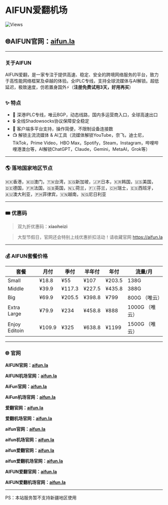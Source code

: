 # AIFUN爱翻机场

![Views](https://komarev.com/ghpvc/?username=aifun-la&repo=AIFUN&label=Views&color=brightgreen&style=flat)

## 🌐AIFUN官网：[aifun.la](https://dash.afun.la/register?code=VnkSSkmH)

---

### 关于AIFUN

AIFUN爱翻，是一家专注于提供高速、稳定、安全的跨境网络服务的平台，致力于高性能网络框架及卓越的体验。全IPLC专线，支持全球流媒体与AI解锁。超低延迟，极致速度，仿若置身国外⚡️（**注册免费试用3天，好用再买**）

### ✨ 特点

- 🚀 深港IPLC专线，唯云BGP，动态线路，国内多运营商入口，全球高速出口
- 🔒 全线Shadowsocks协议保障安全稳定
- 📱 客户端多平台支持，操作简便，不限制设备连接数
- 📺 解锁主流流媒体 & AI工具（流媒体解锁YouTube，奈飞，迪士尼，TikTok，Prime Video，HBO Max，Spotify，Steam，Instagram，哔哩哔哩港澳台等，AI解锁ChatGPT，Claude，Gemini，MetaAI，Grok等）

---

### 🌎️ 落地国家地区节点
🇭🇰香港，🇲🇴澳门，🇹🇼台湾，🇸🇬新加坡，🇯🇵日本，🇰🇷韩国，🇺🇸美国，🇩🇪德国，🇫🇷法国，🇬🇧英国，🇳🇱荷兰，🇫🇮芬兰，🇨🇭瑞士，🇪🇸西班牙，🇦🇺澳大利亚，🇵🇭菲律宾，🇻🇳越南，🇳🇬尼日利亚

---

### 🎟️ 优惠码
> 双九折优惠码：**xiaoheizi**

> 大型节假日，官网还会特别上线优惠折扣活动！请收藏官网 https://aifun.la

---

### 💰 AIFUN套餐价格

| 套餐         | 月付  | 季付  | 半年付 | 年付   | 流量/月 |
|--------------|--------|--------|---------|--------|--------|
| Small        | ¥18.8  | ¥55    | ¥107    | ¥203.5 |  138G  |
| Middle       | ¥39.9  | ¥117.3 | ¥227.5  | ¥435.8 |  388G  |
| Big          | ¥69.9  | ¥205.5 | ¥398.8  | ¥799   |  800G  （唯云） |
| Extra Large  | ¥79.9  | ¥234   | ¥458.8  | ¥888   |  1000G （唯云） |
| Enjoy Editoin| ¥109.9 | ¥325   | ¥638.8  | ¥1199  |  1500G （唯云） |

---

### 🌐 官网

**AIFUN官网：[aifun.la](https://aifun.la)**

**AIFUN机场官网：[aifun.la](https://aifun.la)**

**AiFun官网：[aifun.la](https://aifun.la)**

**AiFun机场官网：[aifun.la](https://aifun.la)**

**爱翻官网：[aifun.la](https://aifun.la)**

**爱翻机场官网：[aifun.la](https://aifun.la)**

**aifun官网：[aifun.la](https://aifun.la)**

**aifun机场官网：[aifun.la](https://aifun.la)**

**aifun爱翻官网：[aifun.la](https://aifun.la)**

**aifun爱翻机场官网：[aifun.la](https://aifun.la)**

**AIFUN爱翻官网：[aifun.la](https://aifun.la)**

**AIFUN爱翻机场官网：[aifun.la](https://aifun.la)**

---

PS：本站服务暂不支持新疆地区使用


